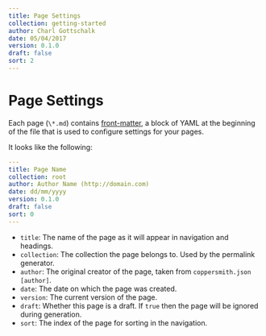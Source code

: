 ```yaml
---
title: Page Settings
collection: getting-started
author: Charl Gottschalk
date: 05/04/2017
version: 0.1.0
draft: false
sort: 2
---
```


# Page Settings

Each page (`\*.md`) contains [front-matter](http://assemble.io/docs/YAML-front-matter.html), a block of YAML at the beginning of the file that is used to configure settings for your pages.

It looks like the following:

```yaml
---
title: Page Name
collection: root
author: Author Name (http://domain.com)
date: dd/mm/yyyy
version: 0.1.0
draft: false
sort: 0
---
```

- `title`: The name of the page as it will appear in navigation and headings.
- `collection`: The collection the page belongs to. Used by the permalink generator.
- `author`: The original creator of the page, taken from `coppersmith.json [author]`.
- `date`: The date on which the page was created.
- `version`: The current version of the page.
- `draft`: Whether this page is a draft. If `true` then the page will be ignored during generation.
- `sort`: The index of the page for sorting in the navigation.